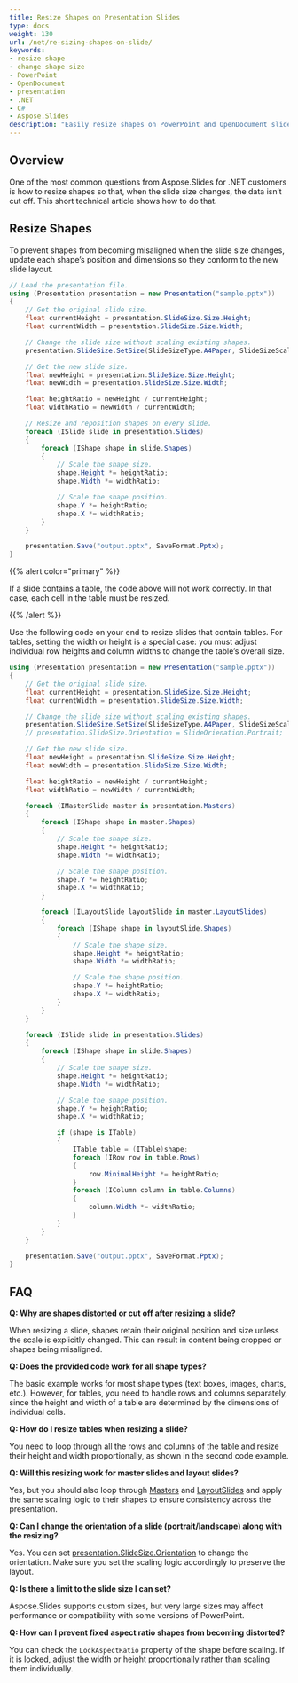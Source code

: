 ```yaml
---
title: Resize Shapes on Presentation Slides
type: docs
weight: 130
url: /net/re-sizing-shapes-on-slide/
keywords:
- resize shape
- change shape size
- PowerPoint
- OpenDocument
- presentation
- .NET
- C#
- Aspose.Slides
description: "Easily resize shapes on PowerPoint and OpenDocument slides with Aspose.Slides for .NET—automate slide layout adjustments and boost productivity."
---
```


## **Overview**

One of the most common questions from Aspose.Slides for .NET customers is how to resize shapes so that, when the slide size changes, the data isn’t cut off. This short technical article shows how to do that.

## **Resize Shapes**

To prevent shapes from becoming misaligned when the slide size changes, update each shape’s position and dimensions so they conform to the new slide layout.

```c#
// Load the presentation file.
using (Presentation presentation = new Presentation("sample.pptx"))
{
    // Get the original slide size.
    float currentHeight = presentation.SlideSize.Size.Height;
    float currentWidth = presentation.SlideSize.Size.Width;

    // Change the slide size without scaling existing shapes.
    presentation.SlideSize.SetSize(SlideSizeType.A4Paper, SlideSizeScaleType.DoNotScale);

    // Get the new slide size.
    float newHeight = presentation.SlideSize.Size.Height;
    float newWidth = presentation.SlideSize.Size.Width;

    float heightRatio = newHeight / currentHeight;
    float widthRatio = newWidth / currentWidth;

    // Resize and reposition shapes on every slide.
    foreach (ISlide slide in presentation.Slides)
    {
        foreach (IShape shape in slide.Shapes)
        {
            // Scale the shape size.
            shape.Height *= heightRatio;
            shape.Width *= widthRatio;

            // Scale the shape position.
            shape.Y *= heightRatio;
            shape.X *= widthRatio;
        }
    }

    presentation.Save("output.pptx", SaveFormat.Pptx);
}
```

{{% alert color="primary" %}}

If a slide contains a table, the code above will not work correctly. In that case, each cell in the table must be resized.

{{% /alert %}}

Use the following code on your end to resize slides that contain tables. For tables, setting the width or height is a special case: you must adjust individual row heights and column widths to change the table’s overall size.

```c#
using (Presentation presentation = new Presentation("sample.pptx"))
{
    // Get the original slide size.
    float currentHeight = presentation.SlideSize.Size.Height;
    float currentWidth = presentation.SlideSize.Size.Width;

    // Change the slide size without scaling existing shapes.
    presentation.SlideSize.SetSize(SlideSizeType.A4Paper, SlideSizeScaleType.DoNotScale);
    // presentation.SlideSize.Orientation = SlideOrienation.Portrait;

    // Get the new slide size.
    float newHeight = presentation.SlideSize.Size.Height;
    float newWidth = presentation.SlideSize.Size.Width;

    float heightRatio = newHeight / currentHeight;
    float widthRatio = newWidth / currentWidth;

    foreach (IMasterSlide master in presentation.Masters)
    {
        foreach (IShape shape in master.Shapes)
        {
            // Scale the shape size.
            shape.Height *= heightRatio;
            shape.Width *= widthRatio;

            // Scale the shape position.
            shape.Y *= heightRatio;
            shape.X *= widthRatio;
        }

        foreach (ILayoutSlide layoutSlide in master.LayoutSlides)
        {
            foreach (IShape shape in layoutSlide.Shapes)
            {
                // Scale the shape size.
                shape.Height *= heightRatio;
                shape.Width *= widthRatio;

                // Scale the shape position.
                shape.Y *= heightRatio;
                shape.X *= widthRatio;
            }
        }
    }

    foreach (ISlide slide in presentation.Slides)
    {
        foreach (IShape shape in slide.Shapes)
        {
            // Scale the shape size.
            shape.Height *= heightRatio;
            shape.Width *= widthRatio;

            // Scale the shape position.
            shape.Y *= heightRatio;
            shape.X *= widthRatio;

            if (shape is ITable)
            {
                ITable table = (ITable)shape;
                foreach (IRow row in table.Rows)
                {
                    row.MinimalHeight *= heightRatio;
                }
                foreach (IColumn column in table.Columns)
                {
                    column.Width *= widthRatio;
                }
            }
        }
    }

    presentation.Save("output.pptx", SaveFormat.Pptx);
}
```

## **FAQ**

**Q: Why are shapes distorted or cut off after resizing a slide?**

When resizing a slide, shapes retain their original position and size unless the scale is explicitly changed. This can result in content being cropped or shapes being misaligned.

**Q: Does the provided code work for all shape types?**

The basic example works for most shape types (text boxes, images, charts, etc.). However, for tables, you need to handle rows and columns separately, since the height and width of a table are determined by the dimensions of individual cells.

**Q: How do I resize tables when resizing a slide?**

You need to loop through all the rows and columns of the table and resize their height and width proportionally, as shown in the second code example.

**Q: Will this resizing work for master slides and layout slides?**

Yes, but you should also loop through [Masters](https://reference.aspose.com/slides/net/aspose.slides/presentation/masters/) and [LayoutSlides](https://reference.aspose.com/slides/net/aspose.slides/presentation/layoutslides/) and apply the same scaling logic to their shapes to ensure consistency across the presentation.

**Q: Can I change the orientation of a slide (portrait/landscape) along with the resizing?**

Yes. You can set [presentation.SlideSize.Orientation](https://reference.aspose.com/slides/net/aspose.slides/islidesize/orientation/) to change the orientation. Make sure you set the scaling logic accordingly to preserve the layout.

**Q: Is there a limit to the slide size I can set?**

Aspose.Slides supports custom sizes, but very large sizes may affect performance or compatibility with some versions of PowerPoint.

**Q: How can I prevent fixed aspect ratio shapes from becoming distorted?**

You can check the `LockAspectRatio` property of the shape before scaling. If it is locked, adjust the width or height proportionally rather than scaling them individually.
